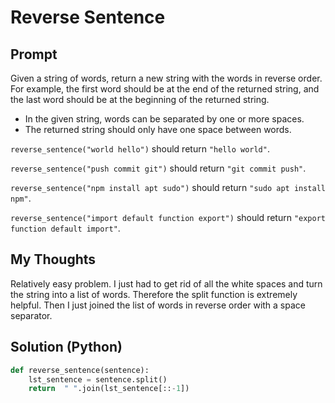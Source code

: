 

# Reverse Sentence

## Prompt

Given a string of words, return a new string with the words in reverse order. For example, the first word should be at the end of the returned string, and the last word should be at the beginning of the returned string.

-   In the given string, words can be separated by one or more spaces.
-   The returned string should only have one space between words.

`reverse_sentence("world hello")`  should return  `"hello world"`.
    
`reverse_sentence("push commit git")`  should return  `"git commit push"`.
    
`reverse_sentence("npm install apt sudo")`  should return  `"sudo apt install npm"`.
    
`reverse_sentence("import default function export")`  should return  `"export function default import"`.


## My Thoughts
Relatively easy problem. I just had to get rid of all the white spaces and turn the string into a list of words. Therefore the split function is extremely helpful. Then I just joined the  list of words in reverse order with a space separator.


## Solution (Python)
```python
def reverse_sentence(sentence):
	lst_sentence = sentence.split()
	return  " ".join(lst_sentence[::-1])
```

